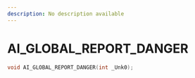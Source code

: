 ```yaml
---
description: No description available 
---
```


# AI_GLOBAL_REPORT_DANGER

```cpp
void AI_GLOBAL_REPORT_DANGER(int _Unk0);
```